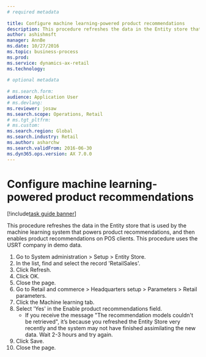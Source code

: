 ```yaml
--- 
# required metadata 
 
title: Configure machine learning-powered product recommendations
description: This procedure refreshes the data in the Entity store that is used by the machine learning system that powers product recommendations, and then enables product recommendations on POS clients. 
author: ashishmsft
manager: AnnBe 
ms.date: 10/27/2016
ms.topic: business-process 
ms.prod:  
ms.service: dynamics-ax-retail 
ms.technology:  
 
# optional metadata 
 
# ms.search.form:   
audience: Application User 
# ms.devlang:  
ms.reviewer: josaw
ms.search.scope: Operations, Retail 
# ms.tgt_pltfrm:  
# ms.custom:  
ms.search.region: Global
ms.search.industry: Retail
ms.author: asharchw
ms.search.validFrom: 2016-06-30 
ms.dyn365.ops.version: AX 7.0.0 
---
```

# Configure machine learning-powered product recommendations

[!include[task guide banner](../includes/task-guide-banner.md)]

This procedure refreshes the data in the Entity store that is used by the machine learning system that powers product recommendations, and then enables product recommendations on POS clients. This procedure uses the USRT company in demo data.

1. Go to System administration > Setup > Entity Store.
2. In the list, find and select the record 'RetailSales'.
3. Click Refresh.
4. Click OK.
5. Close the page.
6. Go to Retail and commerce > Headquarters setup > Parameters > Retail parameters.
7. Click the Machine learning tab.
8. Select 'Yes' in the Enable product recommendations field.
    * If you receive the message "The recommendation models couldn't be retrieved", it’s because you refreshed the Entity Store very recently and the system may not have finished assimilating the new data. Wait 2-3 hours and try again.  
9. Click Save.
10. Close the page.

